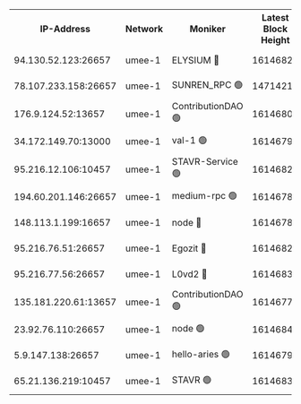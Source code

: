 


<table><tr><th>IP-Address</th><th>Network</th><th>Moniker</th><th>Latest Block Height</th><th>Earliest Block Height</th><th>Catching Up</th><th>Tx Index</th><th>Voting Power</th><th>Scan Time</th></tr><tr><td>94.130.52.123:26657</td><td>umee-1</td><td>ELYSIUM 🔴</td><td>16146824</td><td>3216011</td><td>False</td><td>off</td><td>27374759</td><td>2025-02-11T16:12:58.575253126UTC</td></tr><tr><td>78.107.233.158:26657</td><td>umee-1</td><td>SUNREN_RPC 🟢</td><td>14714211</td><td>13338194</td><td>False</td><td>on</td><td>0</td><td>2025-02-11T16:11:06.707853564UTC</td></tr><tr><td>176.9.124.52:13657</td><td>umee-1</td><td>ContributionDAO 🟢</td><td>16146800</td><td>13924595</td><td>False</td><td>on</td><td>0</td><td>2025-02-11T16:10:47.764490974UTC</td></tr><tr><td>34.172.149.70:13000</td><td>umee-1</td><td>val-1 🟢</td><td>16146796</td><td>14743001</td><td>False</td><td>off</td><td>0</td><td>2025-02-11T16:10:23.680482994UTC</td></tr><tr><td>95.216.12.106:10457</td><td>umee-1</td><td>STAVR-Service 🟢</td><td>16146821</td><td>15224001</td><td>False</td><td>on</td><td>0</td><td>2025-02-11T16:12:41.475772213UTC</td></tr><tr><td>194.60.201.146:26657</td><td>umee-1</td><td>medium-rpc 🟢</td><td>16146782</td><td>15489235</td><td>False</td><td>on</td><td>0</td><td>2025-02-11T16:09:07.858697581UTC</td></tr><tr><td>148.113.1.199:16657</td><td>umee-1</td><td>node 🔴</td><td>16146780</td><td>15872248</td><td>False</td><td>off</td><td>1666214</td><td>2025-02-11T16:08:58.565873354UTC</td></tr><tr><td>95.216.76.51:26657</td><td>umee-1</td><td>Egozit 🔴</td><td>16146824</td><td>16046824</td><td>False</td><td>off</td><td>38663801</td><td>2025-02-11T16:12:58.279243991UTC</td></tr><tr><td>95.216.77.56:26657</td><td>umee-1</td><td>L0vd2 🔴</td><td>16146835</td><td>16046835</td><td>False</td><td>off</td><td>38559137</td><td>2025-02-11T16:14:03.581650792UTC</td></tr><tr><td>135.181.220.61:13657</td><td>umee-1</td><td>ContributionDAO 🟢</td><td>16146779</td><td>16139464</td><td>False</td><td>off</td><td>0</td><td>2025-02-11T16:08:51.230824148UTC</td></tr><tr><td>23.92.76.110:26657</td><td>umee-1</td><td>node 🟢</td><td>16146843</td><td>16142001</td><td>False</td><td>on</td><td>0</td><td>2025-02-11T16:14:50.060647052UTC</td></tr><tr><td>5.9.147.138:26657</td><td>umee-1</td><td>hello-aries 🟢</td><td>16146795</td><td>16145461</td><td>False</td><td>off</td><td>0</td><td>2025-02-11T16:10:18.305860349UTC</td></tr><tr><td>65.21.136.219:10457</td><td>umee-1</td><td>STAVR 🟢</td><td>16146837</td><td>16146001</td><td>False</td><td>on</td><td>0</td><td>2025-02-11T16:14:12.060589148UTC</td></tr></table>